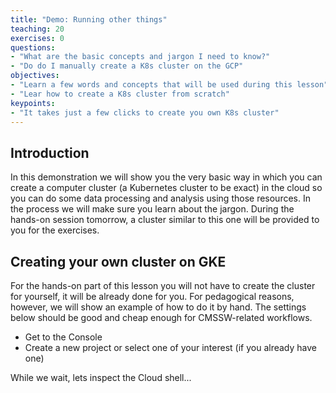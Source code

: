 ```yaml
---
title: "Demo: Running other things"
teaching: 20
exercises: 0
questions:
- "What are the basic concepts and jargon I need to know?"
- "Do do I manually create a K8s cluster on the GCP"
objectives:
- "Learn a few words and concepts that will be used during this lesson"
- "Lear how to create a K8s cluster from scratch"
keypoints:
- "It takes just a few clicks to create you own K8s cluster"
---
```


## Introduction

In this demonstration we will show you the very basic way in which you can create a computer cluster (a Kubernetes cluster to be exact) in the cloud so you can do some data processing and analysis using those resources.  In the process we will make sure you learn about the jargon.  During the hands-on session tomorrow, a cluster similar to this one will be provided to you for the exercises.  

## Creating your own cluster on GKE

For the hands-on part of this lesson you will not have to create the cluster for yourself, it will be already done for you.  For pedagogical reasons, however, we will show an example of how to do it by hand.  The settings below should be good and cheap enough for CMSSW-related workflows.

* Get to the Console
* Create a new project or select one of your interest (if you already have one)

While we wait, lets inspect the Cloud shell...


